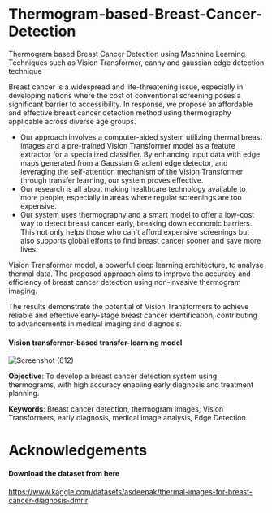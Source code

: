 # Thermogram-based-Breast-Cancer-Detection

Thermogram based Breast Cancer Detection using Machnine Learning Techniques such as Vision Transformer, canny and gaussian edge detection technique

Breast cancer is a widespread and life-threatening issue, especially in developing 
nations where the cost of conventional screening poses a significant barrier to accessibility. 
In response, we propose an affordable and effective breast cancer detection method using 
thermography applicable across diverse age groups.
- Our approach involves a computer-aided 
system utilizing thermal breast images and a pre-trained Vision Transformer model as a 
feature extractor for a specialized classifier. By enhancing input data with edge maps 
generated from a Gaussian Gradient edge detector, and leveraging the self-attention 
mechanism of the Vision Transformer through transfer learning, our system proves effective. 
- Our research is all about making healthcare technology available to more people, 
especially in areas where regular screenings are too expensive.
- Our system uses 
thermography and a smart model to offer a low-cost way to detect breast cancer early, 
breaking down economic barriers. This not only helps those who can't afford expensive 
screenings but also supports global efforts to find breast cancer sooner and save more lives.
 
Vision Transformer model, a powerful deep learning architecture, to analyse 
thermal data. The proposed approach aims to improve the accuracy and efficiency of breast 
cancer detection using non-invasive thermogram imaging. 

The results demonstrate the potential of Vision Transformers to achieve reliable 
and effective early-stage breast cancer identification, contributing to advancements in 
medical imaging and diagnosis. 

#### Vision transfermer-based transfer-learning model 
![Screenshot (612)](https://github.com/Naiyani/Thermogram-based-Breast-Cancer-Detection/assets/132041238/2398234c-eb07-440f-adb8-5f640151224c)

**Objective**:
To develop a breast cancer detection system using thermograms, with high accuracy
enabling early diagnosis and treatment planning.

**Keywords**:
Breast cancer detection, thermogram images, Vision Transformers, early 
diagnosis, medical image analysis, Edge Detection

# Acknowledgements
#### Download the dataset from here 
https://www.kaggle.com/datasets/asdeepak/thermal-images-for-breast-cancer-diagnosis-dmrir


